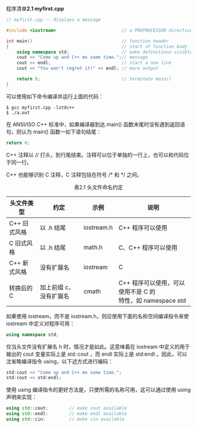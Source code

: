 程序清单**2.1 myfirst.cpp**

```cpp
// myfirst.cpp -- displays a message

#include <iostream>                         // a PREPROCESSOR directive

int main()                                  // function header
{                                           // start of function body
    using namespace std;                    // make definitions visible
    cout << "Come up and C++ me some time.";// message
    cout << endl;                           // start a new line
    cout << "You won't regret it!" << endl; // more output

    return 0;                               // terminate main()
}   
```

可以使用如下命令编译并运行上面的代码：

```shell
$ gcc myfirst.cpp -lstdc++
$ ./a.out
```

在 ANSI/ISO C++ 标准中，如果编译器到达 main() 函数末尾时没有遇到返回语句，则认为 main() 函数一如下语句结尾：

```cpp
return 0;
```

C++ 注释以 // 打头，到行尾结束。注释可以位于单独的一行上，也可以和代码位于同一行。

C++ 也能够识别 C 注释，C 注释包括在符号 /* 和 */ 之间。

<center>表2.1 头文件命名约定</center>

| 头文件类型   | 约定                   | 示例       | 说明                                                         |
| ------------ | ---------------------- | ---------- | ------------------------------------------------------------ |
| C++ 旧式风格 | 以 .h 结尾             | iostream.h | C++ 程序可以使用                                             |
| C 旧式风格   | 以 .h 结尾             | math.h     | C、C++ 程序可以使用                                          |
| C++ 新式风格 | 没有扩展名             | iostream   | C                                                            |
| 转换后的 C   | 加上前缀 c，没有扩展名 | cmath      | C++ 程序可以使用，可以使用不是 C 的<br/>特性，如 namespace std |

如果使用 iostream，而不是 iostream.h，则应使用下面的名称空间编译指令来使 iostream 中定义对程序可用：

```cpp
using namespace std;
```

仅当头文件没有扩展名 h 时，情况才是如此。这意味着在 iostream 中定义的用于输出的 cout 变量实际上是 std::cout ，而 endl 实际上是 std:endl 。因此，可以沈省略编译指令 using，以下述方式进行编码：

```cpp
std:cout << "Come up and C++ me some time.";
std:cout << std:endl;
```

使用 using 编译指令的更好方法是，只使所需的名称可用，这可以通过使用 using 声明来实现：

```cpp
using std::cout;		// make cout available
using std::endl:		// make endl available
using std::cin:			// make cin available
```

